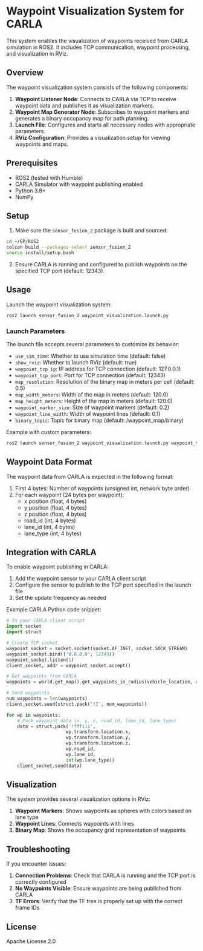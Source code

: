# Waypoint Visualization System for CARLA

This system enables the visualization of waypoints received from CARLA simulation in ROS2. It includes TCP communication, waypoint processing, and visualization in RViz.

## Overview

The waypoint visualization system consists of the following components:

1. **Waypoint Listener Node**: Connects to CARLA via TCP to receive waypoint data and publishes it as visualization markers.
2. **Waypoint Map Generator Node**: Subscribes to waypoint markers and generates a binary occupancy map for path planning.
3. **Launch File**: Configures and starts all necessary nodes with appropriate parameters.
4. **RViz Configuration**: Provides a visualization setup for viewing waypoints and maps.

## Prerequisites

- ROS2 (tested with Humble)
- CARLA Simulator with waypoint publishing enabled
- Python 3.8+
- NumPy

## Setup

1. Make sure the `sensor_fusion_2` package is built and sourced:

```bash
cd ~/GP/ROS2
colcon build --packages-select sensor_fusion_2
source install/setup.bash
```

2. Ensure CARLA is running and configured to publish waypoints on the specified TCP port (default: 12343).

## Usage

Launch the waypoint visualization system:

```bash
ros2 launch sensor_fusion_2 waypoint_visualization.launch.py
```

### Launch Parameters

The launch file accepts several parameters to customize its behavior:

- `use_sim_time`: Whether to use simulation time (default: false)
- `show_rviz`: Whether to launch RViz (default: true)
- `waypoint_tcp_ip`: IP address for TCP connection (default: 127.0.0.1)
- `waypoint_tcp_port`: Port for TCP connection (default: 12343)
- `map_resolution`: Resolution of the binary map in meters per cell (default: 0.5)
- `map_width_meters`: Width of the map in meters (default: 120.0)
- `map_height_meters`: Height of the map in meters (default: 120.0)
- `waypoint_marker_size`: Size of waypoint markers (default: 0.2)
- `waypoint_line_width`: Width of waypoint lines (default: 0.1)
- `binary_topic`: Topic for binary map (default: /waypoint_map/binary)

Example with custom parameters:

```bash
ros2 launch sensor_fusion_2 waypoint_visualization.launch.py waypoint_tcp_port:=12345 map_resolution:=0.2
```

## Waypoint Data Format

The waypoint data from CARLA is expected in the following format:

1. First 4 bytes: Number of waypoints (unsigned int, network byte order)
2. For each waypoint (24 bytes per waypoint):
   - x position (float, 4 bytes)
   - y position (float, 4 bytes)
   - z position (float, 4 bytes)
   - road_id (int, 4 bytes)
   - lane_id (int, 4 bytes)
   - lane_type (int, 4 bytes)

## Integration with CARLA

To enable waypoint publishing in CARLA:

1. Add the waypoint sensor to your CARLA client script
2. Configure the sensor to publish to the TCP port specified in the launch file
3. Set the update frequency as needed

Example CARLA Python code snippet:

```python
# In your CARLA client script
import socket
import struct

# Create TCP socket
waypoint_socket = socket.socket(socket.AF_INET, socket.SOCK_STREAM)
waypoint_socket.bind(('0.0.0.0', 12343))
waypoint_socket.listen(1)
client_socket, addr = waypoint_socket.accept()

# Get waypoints from CARLA
waypoints = world.get_map().get_waypoints_in_radius(vehicle_location, radius=50.0)

# Send waypoints
num_waypoints = len(waypoints)
client_socket.send(struct.pack('!I', num_waypoints))

for wp in waypoints:
    # Pack waypoint data (x, y, z, road_id, lane_id, lane_type)
    data = struct.pack('!fffiii', 
                      wp.transform.location.x,
                      wp.transform.location.y,
                      wp.transform.location.z,
                      wp.road_id,
                      wp.lane_id,
                      int(wp.lane_type))
    client_socket.send(data)
```

## Visualization

The system provides several visualization options in RViz:

1. **Waypoint Markers**: Shows waypoints as spheres with colors based on lane type
2. **Waypoint Lines**: Connects waypoints with lines
3. **Binary Map**: Shows the occupancy grid representation of waypoints

## Troubleshooting

If you encounter issues:

1. **Connection Problems**: Check that CARLA is running and the TCP port is correctly configured
2. **No Waypoints Visible**: Ensure waypoints are being published from CARLA
3. **TF Errors**: Verify that the TF tree is properly set up with the correct frame IDs

## License

Apache License 2.0 